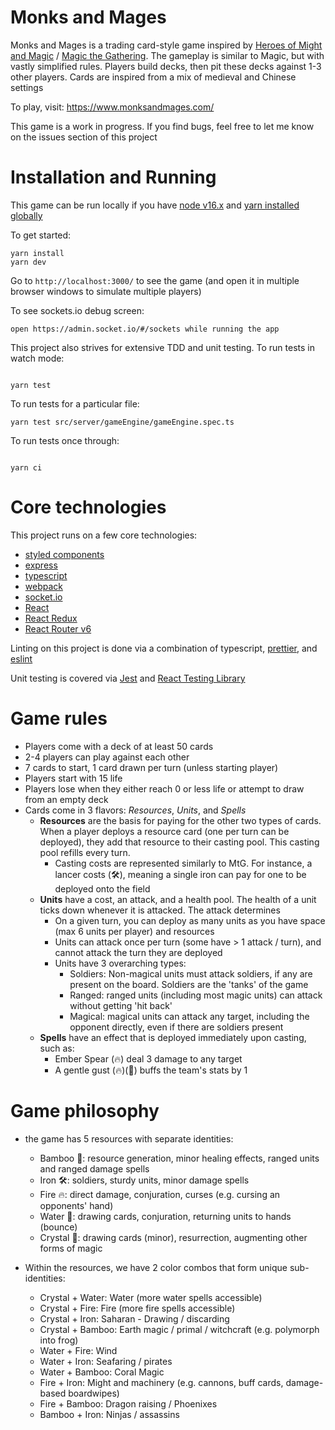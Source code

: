 # Monks and Mages

Monks and Mages is a trading card-style game inspired by [Heroes of Might and Magic](https://en.wikipedia.org/wiki/Heroes_of_Might_and_Magic) / [Magic the Gathering](https://en.wikipedia.org/wiki/Magic:_The_Gathering). The gameplay is similar to Magic, but with vastly simplified rules. Players build decks, then pit these decks against 1-3 other players. Cards are inspired from a mix of medieval and Chinese settings

To play, visit: https://www.monksandmages.com/

This game is a work in progress. If you find bugs, feel free to let me know on the issues section of this project

# Installation and Running

This game can be run locally if you have [node v16.x](https://nodejs.org/en/download/) and [yarn installed globally](https://yarnpkg.com/getting-started/install)

To get started:

```
yarn install
yarn dev
```

Go to `http://localhost:3000/` to see the game (and open it in multiple browser windows to simulate multiple players)

To see sockets.io debug screen:

```
open https://admin.socket.io/#/sockets while running the app
```

This project also strives for extensive TDD and unit testing. To run tests in watch mode:

```

yarn test

```

To run tests for a particular file:

```
yarn test src/server/gameEngine/gameEngine.spec.ts
```

To run tests once through:

```

yarn ci

```

# Core technologies

This project runs on a few core technologies:

-   [styled components](https://styled-components.com/)
-   [express](https://expressjs.com/)
-   [typescript](https://www.typescriptlang.org/)
-   [webpack](https://webpack.js.org/)
-   [socket.io](https://socket.io/)
-   [React](https://reactjs.org/)
-   [React Redux](https://redux-toolkit.js.org/introduction/getting-started)
-   [React Router v6](https://reactrouter.com)

Linting on this project is done via a combination of typescript, [prettier](https://prettier.io/), and [eslint](https://eslint.org/)

Unit testing is covered via [Jest](https://jestjs.io/) and [React Testing Library](https://testing-library.com/docs/react-testing-library/intro/)

# Game rules

-   Players come with a deck of at least 50 cards
-   2-4 players can play against each other
-   7 cards to start, 1 card drawn per turn (unless starting player)
-   Players start with 15 life
-   Players lose when they either reach 0 or less life or attempt to draw from an empty deck
-   Cards come in 3 flavors: _Resources_, _Units_, and _Spells_
    -   **Resources** are the basis for paying for the other two types of cards. When a player deploys a resource card (one per turn can be deployed), they add that resource to their casting pool. This casting pool refills every turn.
        -   Casting costs are represented similarly to MtG. For instance, a lancer costs (🛠️), meaning a single iron can pay for one to be deployed onto the field
    -   **Units** have a cost, an attack, and a health pool. The health of a unit ticks down whenever it is attacked. The attack determines
        -   On a given turn, you can deploy as many units as you have space (max 6 units per player) and resources
        -   Units can attack once per turn (some have > 1 attack / turn), and cannot attack the turn they are deployed
        -   Units have 3 overarching types:
            -   Soldiers: Non-magical units must attack soldiers, if any are present on the board. Soldiers are the 'tanks' of the game
            -   Ranged: ranged units (including most magic units) can attack without getting 'hit back'
            -   Magical: magical units can attack any target, including the opponent directly, even if there are soldiers present
    -   **Spells** have an effect that is deployed immediately upon casting, such as:
        -   Ember Spear (🔥) deal 3 damage to any target
        -   A gentle gust (🔥)(🌊) buffs the team's stats by 1

# Game philosophy

-   the game has 5 resources with separate identities:

    -   Bamboo 🎋: resource generation, minor healing effects, ranged units and ranged damage spells
    -   Iron 🛠: soldiers, sturdy units, minor damage spells
    -   Fire 🔥: direct damage, conjuration, curses (e.g. cursing an opponents' hand)
    -   Water 🌊: drawing cards, conjuration, returning units to hands (bounce)
    -   Crystal 🔮: drawing cards (minor), resurrection, augmenting other forms of magic

-   Within the resources, we have 2 color combos that form unique sub-identities:
    -   Crystal + Water: Water (more water spells accessible)
    -   Crystal + Fire: Fire (more fire spells accessible)
    -   Crystal + Iron: Saharan - Drawing / discarding
    -   Crystal + Bamboo: Earth magic / primal / witchcraft (e.g. polymorph into frog)
    -   Water + Fire: Wind
    -   Water + Iron: Seafaring / pirates
    -   Water + Bamboo: Coral Magic
    -   Fire + Iron: Might and machinery (e.g. cannons, buff cards, damage-based boardwipes)
    -   Fire + Bamboo: Dragon raising / Phoenixes
    -   Bamboo + Iron: Ninjas / assassins
